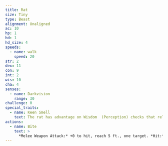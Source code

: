 ```yaml
---
title: Rat
size: Tiny
type: Beast
alignment: Unaligned
ac: 10
hp: 1
hd: 1
hd_size: 4
speeds:
  - name: walk
    speed: 20
str: 2
dex: 11
con: 9
int: 2
wis: 10
cha: 4
senses:
  - name: Darkvision
    range: 30
challenge: 0
special_traits:
  - name: Keen Smell
    text: The rat has advantage on Wisdom  (Perception) checks that rely on smell.
actions:
  - name: Bite
    text: >
      *Melee Weapon Attack:* +0 to hit, reach 5 ft., one target. *Hit:* 1 piercing damage.
---
```

